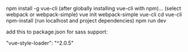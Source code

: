 npm install -g vue-cli
(after globally installing vue-cli with npm)...
(select webpack or webpack-simple)
vue init webpack-simple vue-cli
cd vue-cli
npm-install
(run localhost and project dependencies)
npm run dev

add this to package.json for sass support:

"vue-style-loader": "^2.0.5"
